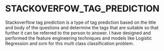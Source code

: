 # STACKOVERFOW_TAG_PREDICTION
 Stackoverflow tag prediction is a type  of tag prediction based on the title and body of the questions and determine the tags that are suitable so that further it can be referred to the person to answer. I have designed and performed the feature engineering techniques and models like Logistic Regression and svm for this multi class classification problem. 

